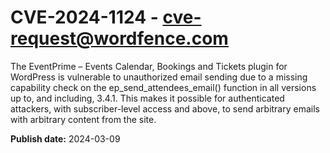 # CVE-2024-1124 - cve-request@wordfence.com

The EventPrime – Events Calendar, Bookings and Tickets plugin for WordPress is vulnerable to unauthorized email sending due to a missing capability check on the ep_send_attendees_email() function in all versions up to, and including, 3.4.1. This makes it possible for authenticated attackers, with subscriber-level access and above, to send arbitrary emails with arbitrary content from the site.

**Publish date:** 2024-03-09
